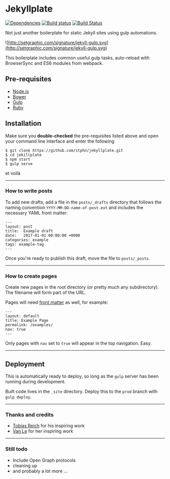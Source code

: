 # Jekyllplate
[![Dependencies](https://david-dm.org/stphn/Jekyllplate.svg)](https://david-dm.org/stphn/Jekyllplate#info=dependencies)
[![Build status](https://ci.appveyor.com/api/projects/status/h12tdfowqiwl7mrf?svg=true)](https://ci.appveyor.com/project/stphn/jekyllplate)
[![Build Status](https://travis-ci.org/stphn/jekyllplate.svg?branch=master)](https://travis-ci.org/stphn/jekyllplate)

Not just another boilerplate for static Jekyll sites using gulp automations.


![http://setgraphic.com/signature/jekyll-gulp.svg](http://setgraphic.com/signature/jekyll-gulp.svg)


This boilerplate includes common useful gulp tasks, auto-reload with BrowserSync and  ES6 modules from webpack.


## Pre-requisites

- [Node.js](http://nodejs.org/)
- [Bower](https://bower.io)
- [Gulp](http://gulpjs.com/)
- [Ruby](https://www.ruby-lang.org)

## Installation

Make sure you **double-checked** the pre-requisites listed above and open your command line interface and enter the following

```
$ git clone https://github.com/stphn/jekyllplate.git
$ cd jekillplate
$ npm start
$ gulp serve
```
 et voilà
***

### How to write posts
To add new drafts, add a file in the `posts/_drafts` directory that follows the naming convention `YYYY-MM-DD-name-of-post.ext` and includes the necessary YAML front matter:

    ---
    layout: post
    title:  Example draft
    date:   2017-01-01 00:00:00 +0000
    categories: example
    tags: example-tag
    ---

Once you're ready to publish this draft, move the file to `posts/_posts`.
***
### How to create pages
Create new pages in the root directory (or pretty much any subdirectory). The filename will form part of the URL.

Pages will need [front matter](https://jekyllrb.com/docs/frontmatter/) as well, for example:

    ---
    layout: default
    title: Example Page
    permalink: /examples/
    nav: true
    ---

Only pages with `nav` set to `true` will appear in the top navigation. Easy.

***

## Deployment
This is automatically ready to deploy, so long as the `gulp` server has been running during development.

Built code lives in the `_site` directory. Deploy this to the `prod` branch with `gulp deploy`.

***

### Thanks and credits

- [Tobias Reich](https://github.com/electerious) for his inspiring work
- [Van Le](https://github.com/vannio) for her inspiring work

***

### Still todo
*  Include Open Graph protocols
*  cleaning up
*  and probably a lot more ...
